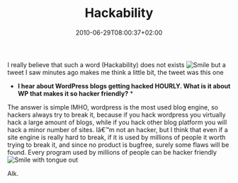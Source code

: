 ﻿---
title: "Hackability"
description: ""
date: 2010-06-29T08:00:37+02:00
draft: false
tags: [General]
categories: [General]
---
I really believe that such a word (Hackability) does not exists ![Smile](http://www.codewrecks.com/blog/wp-content/uploads/2010/06/wlEmoticonsmile.png) but a tweet I saw minutes ago makes me think a little bit, the tweet was this one

* **I hear about WordPress blogs getting hacked HOURLY. What is it about WP that makes it so hacker friendly?** *

The answer is simple IMHO, wordpress is the most used blog engine, so hackers always try to break it, because if you hack wordpress you virtually hack a large amount of blogs, while if you hack other blog platform you will hack a minor number of sites. Iâ€™m not an hacker, but I think that even if a site engine is really hard to break, if it is used by millions of people it worth trying to break it, and since no product is bugfree, surely some flaws will be found. Every program used by millions of people can be hacker friendly ![Smile with tongue out](http://www.codewrecks.com/blog/wp-content/uploads/2010/06/wlEmoticonsmilewithtongueout.png)

Alk.
